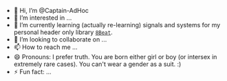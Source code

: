 - 👋 Hi, I’m @Captain-AdHoc
- 👀 I’m interested in ...
- 🌱 I’m currently learning (actually re-learning) signals and systems for my personal header only library [`8Beat`](https://github.com/razterizer/8Beat).
- 💞️ I’m looking to collaborate on ...
- 📫 How to reach me ...
- 😄 Pronouns: I prefer truth. You are born either girl or boy (or intersex in extremely rare cases). You can't wear a gender as a suit. :)
- ⚡ Fun fact: ...

<!---
Captain-AdHoc/Captain-AdHoc is a ✨ special ✨ repository because its `README.md` (this file) appears on your GitHub profile.
You can click the Preview link to take a look at your changes.
--->

